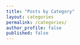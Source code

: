```yaml
---
title: "Posts by Category"
layout: categories
permalink: /categories/
author_profile: false
published: false
---
```

